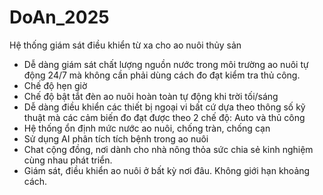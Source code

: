 # DoAn_2025
Hệ thống giám sát điều khiển từ xa cho ao nuôi thủy sản
+ Dễ dàng giám sát chất lượng nguồn nước trong môi trường ao nuôi tự động 24/7 mà không cần phải dùng cách đo đạt kiểm tra thủ công.
+ Chế độ hẹn giờ
+ Chế độ bật tắt đèn ao nuôi hoàn toàn tự động khi trời tối/sáng
+ Dễ dàng điều khiển các thiết bị ngoại vi bất cứ dựa theo thông số kỹ thuật mà các cảm biến đo đạt được theo 2 chế độ: Auto và thủ công
+ Hệ thống ổn định mức nước ao nuôi, chống tràn, chống cạn
+ Sử dụng AI phân tích tích bệnh trong ao nuôi
+ Chat cộng đồng, nơi dành cho nhà nông thỏa sức chia sẻ kinh nghiệm cùng nhau phát triển.
+ Giám sát, điều khiển ao nuôi ở bất kỳ nơi đâu. Không giới hạn khoảng cách.
